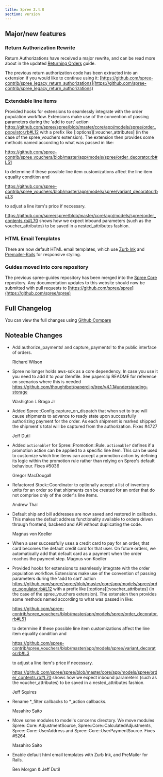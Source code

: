 ```yaml
---
title: Spree 2.4.0
section: version
---
```


## Major/new features

### Return Authorization Rewrite

Return Authorizations have received a major rewrite, and can be read more about in the updated [Returning Orders](http://guides.spreecommerce.com/user/returning_orders.html) guide.

The previous return authorization code has been extracted into an extension if you would like to continue using it:
[https://github.com/spree-contrib/spree_legacy_return_authorizations](https://github.com/spree-contrib/spree_legacy_return_authorizations)

### Extendable line items

Provided hooks for extensions to seamlessly integrate with the order population workflow.
  Extensions make use of the convention of passing parameters during the 'add to cart'
  action https://github.com/spree/spree/blob/master/core/app/models/spree/order_populator.rb#L12
  with a prefix like [:options][:voucher_attributes] (in the case of the spree_vouchers
  extension).  The extension then provides some methods named according to what was passed in
  like:

  https://github.com/spree-contrib/spree_vouchers/blob/master/app/models/spree/order_decorator.rb#L51

  to determine if these possible line item customizations affect the line item equality condition and

  https://github.com/spree-contrib/spree_vouchers/blob/master/app/models/spree/variant_decorator.rb#L3

  to adjust a line item's price if necessary.

  https://github.com/spree/spree/blob/master/core/app/models/spree/order_contents.rb#L70
  shows how we expect inbound parameters (such as the voucher_attributes) to be saved in a
  nested_attributes fashion.

### HTML Email Templates

There are now default HTML email templates, which use [Zurb Ink](http://zurb.com/ink/templates.php) and [Premailer-Rails](https://github.com/fphilipe/premailer-rails) for responsive styling.

### Guides moved into core repository

The previous spree-guides repository has been merged into the [Spree Core](https://github.com/spree/spree) repository.  Any documentation updates to this website should now be submitted with pull requests to [https://github.com/spree/spree](https://github.com/spree/spree)

## Full Changelog

You can view the full changes using [Github Compare](https://github.com/spree/spree/compare/2-3-stable...2-4-stable)

## Noteable Changes

* Add authorize_payments! and capture_payments! to the public interface of orders.

    Richard Wilson

* Spree no longer holds aws-sdk as a core dependency. In case you use it
  you need to add it to your Gemfile. See paperclip README for reference on
  scenarios where this is needed https://github.com/thoughtbot/paperclip/tree/v4.1.1#understanding-storage

    Washigton L Braga Jr

* Added Spree::Config.capture_on_dispatch that when set to true will
  cause shipments to advance to ready state upon successfully authorizing
  payment for the order.  As each shipment is marked shipped the
  shipment's total will be captured from the authorization. Fixes #4727

     Jeff Dutil

* Added `actionable?` for Spree::Promotion::Rule. `actionable?` defines
  if a promotion action can be applied to a specific line item. This
  can be used to customize which line items can accept a promotion
  action by defining its logic within the promotion rule rather than
  relying on Spree's default behaviour. Fixes #5036

    Gregor MacDougall

* Refactored Stock::Coordinator to optionally accept a list of inventory units
  for an order so that shipments can be created for an order that do not comprise
  only of the order's line items.

     Andrew Thal

* Default ship and bill addresses are now saved and restored in callbacks. This
  makes the default address functionality available to orders driven through
  frontend, backend and API without duplicating the code.

    Magnus von Koeller

* When a user successfully uses a credit card to pay for an order, that card
  becomes the default credit card for that user. On future orders, we automatically
  add that default card as a payment when the order reaches the payment step.
    Magnus von Koeller

* Provided hooks for extensions to seamlessly integrate with the order population workflow.
  Extensions make use of the convention of passing parameters during the 'add to cart'
  action https://github.com/spree/spree/blob/master/core/app/models/spree/order_populator.rb#L12
  with a prefix like [:options][:voucher_attributes] (in the case of the spree_vouchers
  extension).  The extension then provides some methods named according to what was passed in
  like:

  https://github.com/spree-contrib/spree_vouchers/blob/master/app/models/spree/order_decorator.rb#L51

  to determine if these possible line item customizations affect the line item equality condition and

  https://github.com/spree-contrib/spree_vouchers/blob/master/app/models/spree/variant_decorator.rb#L3

  to adjust a line item's price if necessary.

  https://github.com/spree/spree/blob/master/core/app/models/spree/order_contents.rb#L70
  shows how we expect inbound parameters (such as the voucher_attributes) to be saved in a
  nested_attributes fashion.

    Jeff Squires

* Rename *_filter callbacks to *_action callbacks.

    Masahiro Saito

* Move some modules to model's concerns directory.
  We move modules Spree::Core::AdjustmentSource, Spree::Core::CalculatedAdjustments, Spree::Core::UserAddress
  and Spree::Core::UserPaymentSource. Fixes #5264.

    Masahiro Saito

* Enable default html email templates with Zurb Ink, and PreMailer for Rails.

    Ben Morgan & Jeff Dutil
